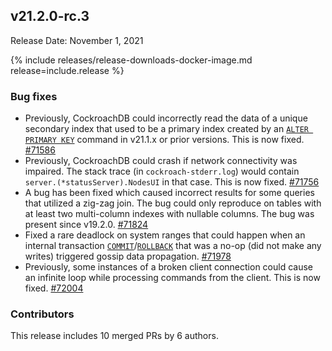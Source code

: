 ## v21.2.0-rc.3

Release Date: November 1, 2021

{% include releases/release-downloads-docker-image.md release=include.release %}

<h3 id="v21-2-0-rc-3-bug-fixes">Bug fixes</h3>

- Previously, CockroachDB could incorrectly read the data of a unique secondary index that used to be a primary index created by an [`ALTER PRIMARY KEY`](../v21.2/alter-primary-key.html) command in v21.1.x or prior versions. This is now fixed. [#71586][#71586]
- Previously, CockroachDB could crash if network connectivity was impaired. The stack trace (in `cockroach-stderr.log`) would contain `server.(*statusServer).NodesUI` in that case. This is now fixed. [#71756][#71756]
- A bug has been fixed which caused incorrect results for some queries that utilized a zig-zag join. The bug could only reproduce on tables with at least two multi-column indexes with nullable columns. The bug was present since v19.2.0. [#71824][#71824]
- Fixed a rare deadlock on system ranges that could happen when an internal transaction [`COMMIT`](../v21.2/commit-transaction.html)/[`ROLLBACK`](../v21.2/rollback-transaction.html) that was a no-op (did not make any writes) triggered gossip data propagation. [#71978][#71978]
- Previously, some instances of a broken client connection could cause an infinite loop while processing commands from the client. This is now fixed. [#72004][#72004]

<h3 id="v21-2-0-rc-3-contributors">Contributors</h3>

This release includes 10 merged PRs by 6 authors.

[#71586]: https://github.com/cockroachdb/cockroach/pull/71586
[#71756]: https://github.com/cockroachdb/cockroach/pull/71756
[#71824]: https://github.com/cockroachdb/cockroach/pull/71824
[#71978]: https://github.com/cockroachdb/cockroach/pull/71978
[#72004]: https://github.com/cockroachdb/cockroach/pull/72004
